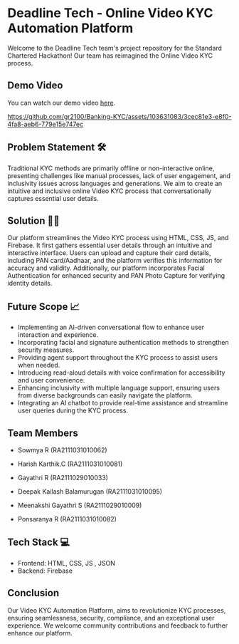 # Deadline Tech - Online Video KYC Automation Platform

Welcome to the Deadline Tech team's project repository for the Standard Chartered Hackathon! Our team has reimagined the Online Video KYC process. 

## Demo Video
You can watch our demo video [here](https://screenrec.com/share/mLgsyE5lNO).

https://github.com/gr2100/Banking-KYC/assets/103631083/3cec81e3-e8f0-4fa8-aeb6-779e15e747ec


## Problem Statement 🛠️
Traditional KYC methods are primarily offline or non-interactive online, presenting challenges like manual processes, lack of user engagement, and inclusivity issues across languages and generations. We aim to create an intuitive and inclusive online Video KYC process that conversationally captures essential user details.

## Solution 💪🏽
Our platform streamlines the Video KYC process using HTML, CSS, JS, and Firebase. It first gathers essential user details through an intuitive and interactive interface. Users can upload and capture their card details, including PAN card/Aadhaar, and the platform verifies this information for accuracy and validity. Additionally, our platform incorporates Facial Authentication for enhanced security and PAN Photo Capture for verifying identity details.

## Future Scope 📈
- Implementing an AI-driven conversational flow to enhance user interaction and experience.
- Incorporating facial and signature authentication methods to strengthen security measures.
- Providing agent support throughout the KYC process to assist users when needed.
- Introducing read-aloud details with voice confirmation for accessibility and user convenience.
- Enhancing inclusivity with multiple language support, ensuring users from diverse backgrounds can easily navigate the platform.
- Integrating an AI chatbot to provide real-time assistance and streamline user queries during the KYC process.

## Team Members
- Sowmya R (RA2111031010062)

- Harish Karthik.C (RA2111031010081)

- Gayathri R (RA2111029010033)

- Deepak Kailash Balamurugan (RA2111031010095)

- Meenakshi Gayathri S (RA2111029010009)

- Ponsaranya R (RA2111031010082)

## Tech Stack 💻
- Frontend: HTML, CSS, JS , JSON
- Backend: Firebase

## Conclusion
Our Video KYC Automation Platform, aims to revolutionize KYC processes, ensuring seamlessness, security, compliance, and an exceptional user experience. We welcome community contributions and feedback to further enhance our platform.


